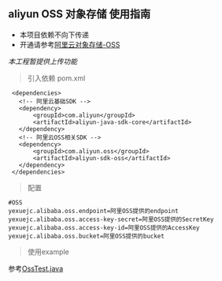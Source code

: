 aliyun OSS 对象存储 使用指南
-------------
* 本项目依赖不向下传递
* 开通请参考[阿里云对象存储-OSS](https://help.aliyun.com/document_detail/32008.html?spm=5176.87240.400427.45.1dd74614DiKpxR)

_本工程暂提供上传功能_

> 引入依赖 pom.xml

```mxml
 <dependencies>
   <!-- 阿里云基础SDK -->
   <dependency>
       <groupId>com.aliyun</groupId>
       <artifactId>aliyun-java-sdk-core</artifactId>
   </dependency>
   <!-- 阿里云OSS相关SDK -->
   <dependency>
       <groupId>com.aliyun.oss</groupId>
       <artifactId>aliyun-sdk-oss</artifactId>
   </dependency>
 </dependencies>
```
> 配置
``` application.properties
#OSS
yexuejc.alibaba.oss.endpoint=阿里OSS提供的endpoint
yexuejc.alibaba.oss.access-key-secret=阿里OSS提供的SecretKey
yexuejc.alibaba.oss.access-key-id=阿里OSS提供的AccessKey
yexuejc.alibaba.oss.bucket=阿里OSS提供的bucket

```

> 使用example

参考[OssTest.java](../yexuejc-springboot-base/src/test/java/com/yexuejc/springboot/base/test/OssTest.java)
